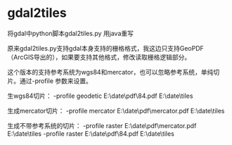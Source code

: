 # gdal2tiles
将gdal中python脚本gdal2tiles.py 用java重写

原来gdal2tiles.py支持gdal本身支持的栅格格式，我这边只支持GeoPDF（ArcGIS导出的），如果要支持其他格式，修改读取栅格逻辑部分。

这个版本的支持参考系统为wgs84和mercator，也可以忽略参考系统，单纯切片。通过-profile 参数来设置。

生wgs84切片：
-profile geodetic E:\date\pdf\84.pdf E:\date\tiles

生成mercator切片：
-profile mercator E:\date\pdf\mercator.pdf E:\date\tiles

生成不带参考系统的切片：
-profile raster E:\date\pdf\mercator.pdf E:\date\tiles
-profile raster E:\date\pdf\84.pdf E:\date\tiles
